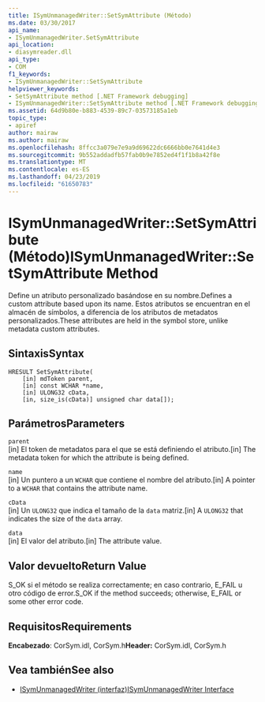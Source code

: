 ```yaml
---
title: ISymUnmanagedWriter::SetSymAttribute (Método)
ms.date: 03/30/2017
api_name:
- ISymUnmanagedWriter.SetSymAttribute
api_location:
- diasymreader.dll
api_type:
- COM
f1_keywords:
- ISymUnmanagedWriter::SetSymAttribute
helpviewer_keywords:
- SetSymAttribute method [.NET Framework debugging]
- ISymUnmanagedWriter::SetSymAttribute method [.NET Framework debugging]
ms.assetid: 64d9b80e-b883-4539-89c7-03573185a1eb
topic_type:
- apiref
author: mairaw
ms.author: mairaw
ms.openlocfilehash: 8ffcc3a079e7e9a9d69622dc6666bb0e7641d4e3
ms.sourcegitcommit: 9b552addadfb57fab0b9e7852ed4f1f1b8a42f8e
ms.translationtype: MT
ms.contentlocale: es-ES
ms.lasthandoff: 04/23/2019
ms.locfileid: "61650783"
---
```

# <a name="isymunmanagedwritersetsymattribute-method"></a><span data-ttu-id="421b0-102">ISymUnmanagedWriter::SetSymAttribute (Método)</span><span class="sxs-lookup"><span data-stu-id="421b0-102">ISymUnmanagedWriter::SetSymAttribute Method</span></span>
<span data-ttu-id="421b0-103">Define un atributo personalizado basándose en su nombre.</span><span class="sxs-lookup"><span data-stu-id="421b0-103">Defines a custom attribute based upon its name.</span></span> <span data-ttu-id="421b0-104">Estos atributos se encuentran en el almacén de símbolos, a diferencia de los atributos de metadatos personalizados.</span><span class="sxs-lookup"><span data-stu-id="421b0-104">These attributes are held in the symbol store, unlike metadata custom attributes.</span></span>  
  
## <a name="syntax"></a><span data-ttu-id="421b0-105">Sintaxis</span><span class="sxs-lookup"><span data-stu-id="421b0-105">Syntax</span></span>  
  
```  
HRESULT SetSymAttribute(  
    [in] mdToken parent,  
    [in] const WCHAR *name,  
    [in] ULONG32 cData,  
    [in, size_is(cData)] unsigned char data[]);  
```  
  
## <a name="parameters"></a><span data-ttu-id="421b0-106">Parámetros</span><span class="sxs-lookup"><span data-stu-id="421b0-106">Parameters</span></span>  
 `parent`  
 <span data-ttu-id="421b0-107">[in] El token de metadatos para el que se está definiendo el atributo.</span><span class="sxs-lookup"><span data-stu-id="421b0-107">[in] The metadata token for which the attribute is being defined.</span></span>  
  
 `name`  
 <span data-ttu-id="421b0-108">[in] Un puntero a un `WCHAR` que contiene el nombre del atributo.</span><span class="sxs-lookup"><span data-stu-id="421b0-108">[in] A pointer to a `WCHAR` that contains the attribute name.</span></span>  
  
 `cData`  
 <span data-ttu-id="421b0-109">[in] Un `ULONG32` que indica el tamaño de la `data` matriz.</span><span class="sxs-lookup"><span data-stu-id="421b0-109">[in] A `ULONG32` that indicates the size of the `data` array.</span></span>  
  
 `data`  
 <span data-ttu-id="421b0-110">[in] El valor del atributo.</span><span class="sxs-lookup"><span data-stu-id="421b0-110">[in] The attribute value.</span></span>  
  
## <a name="return-value"></a><span data-ttu-id="421b0-111">Valor devuelto</span><span class="sxs-lookup"><span data-stu-id="421b0-111">Return Value</span></span>  
 <span data-ttu-id="421b0-112">S_OK si el método se realiza correctamente; en caso contrario, E_FAIL u otro código de error.</span><span class="sxs-lookup"><span data-stu-id="421b0-112">S_OK if the method succeeds; otherwise, E_FAIL or some other error code.</span></span>  
  
## <a name="requirements"></a><span data-ttu-id="421b0-113">Requisitos</span><span class="sxs-lookup"><span data-stu-id="421b0-113">Requirements</span></span>  
 <span data-ttu-id="421b0-114">**Encabezado**: CorSym.idl, CorSym.h</span><span class="sxs-lookup"><span data-stu-id="421b0-114">**Header:** CorSym.idl, CorSym.h</span></span>  
  
## <a name="see-also"></a><span data-ttu-id="421b0-115">Vea también</span><span class="sxs-lookup"><span data-stu-id="421b0-115">See also</span></span>

- [<span data-ttu-id="421b0-116">ISymUnmanagedWriter (interfaz)</span><span class="sxs-lookup"><span data-stu-id="421b0-116">ISymUnmanagedWriter Interface</span></span>](../../../../docs/framework/unmanaged-api/diagnostics/isymunmanagedwriter-interface.md)
